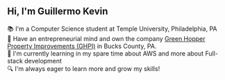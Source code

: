 ## Hi, I'm Guillermo Kevin

📚 I'm a Computer Science student at Temple University, Philadelphia, PA <br/>
📐 Have an entrepreneurial mind and own the company [Green Hopper Property Improvements (GHPI)](https://us.nextdoor.com/pages/green-hopper-lawn-care-landscaping-quakertown-pa/) in Bucks County, PA. <br/>
💭 I'm currently learning in my spare time about AWS and more about Full-stack development <br/>
🔍 I'm always eager to learn more and grow my skills! <br/>
